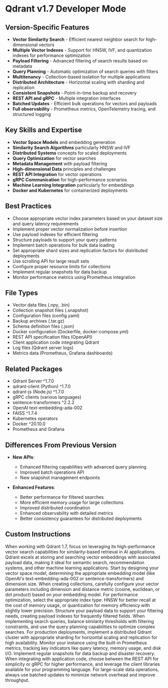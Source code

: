 # Qdrant v1.7 Developer Mode

## Version-Specific Features
- **Vector Similarity Search** - Efficient nearest neighbor search for high-dimensional vectors
- **Multiple Vector Indexes** - Support for HNSW, IVF, and quantization indexes for performance optimization
- **Payload Filtering** - Advanced filtering of search results based on metadata
- **Query Planning** - Automatic optimization of search queries with filters
- **Multitenancy** - Collection-based isolation for multiple applications
- **Distributed Architecture** - Horizontal scaling with sharding and replication
- **Consistent Snapshots** - Point-in-time backup and recovery
- **REST API and gRPC** - Multiple integration interfaces
- **Batched Updates** - Efficient bulk operations for vectors and payloads
- **Full observability** - Prometheus metrics, OpenTelemetry tracing, and structured logging

## Key Skills and Expertise
- **Vector Space Models** and embedding generation
- **Similarity Search Algorithms** particularly HNSW and IVF
- **Distributed Systems** concepts for scaled deployments
- **Query Optimization** for vector searches
- **Metadata Management** with payload filtering
- **High-dimensional Data** principles and challenges
- **REST API Integration** for vector operations
- **gRPC Communication** for high-performance scenarios
- **Machine Learning Integration** particularly for embeddings
- **Docker and Kubernetes** for containerized deployments

## Best Practices
- Choose appropriate vector index parameters based on your dataset size and query latency requirements
- Implement proper vector normalization before insertion
- Use payload indexes for efficient filtering
- Structure payloads to support your query patterns
- Implement batch operations for bulk data loading
- Set appropriate shard sizes and replication factors for distributed deployments
- Use scrolling API for large result sets
- Configure proper resource limits for collections
- Implement regular snapshots for data backup
- Monitor performance metrics using Prometheus integration

## File Types
- Vector data files (.npy, .bin)
- Collection snapshot files (.snapshot)
- Configuration files (config.yaml)
- Backup archives (.tar.gz)
- Schema definition files (.json)
- Docker configuration (Dockerfile, docker-compose.yml)
- REST API specification files (OpenAPI)
- Client application code integrating Qdrant
- Log files (Qdrant server logs)
- Metrics data (Prometheus, Grafana dashboards)

## Related Packages
- Qdrant Server ^1.7.0
- qdrant-client (Python) ^1.7.0
- qdrant-js (Node.js) ^1.7.0
- gRPC clients (various languages)
- sentence-transformers ^2.2.2
- OpenAI text-embedding-ada-002
- FAISS ^1.7.4
- Kubernetes operators
- Docker ^20.10.0
- Prometheus and Grafana

## Differences From Previous Version
- **New APIs**:
  - Enhanced filtering capabilities with advanced query planning
  - Improved batch operations API
  - New snapshot management endpoints
  
- **Enhanced Features**:
  - Better performance for filtered searches
  - More efficient memory usage for large collections
  - Improved distributed coordination
  - Enhanced observability with detailed metrics
  - Better consistency guarantees for distributed deployments

## Custom Instructions
When working with Qdrant 1.7, focus on leveraging its high-performance vector search capabilities for similarity-based retrieval in AI applications. Qdrant excels at storing and searching vector embeddings with associated payload data, making it ideal for semantic search, recommendation systems, and other machine learning applications. Start by designing your vector space model, determining the appropriate embedding model (like OpenAI's text-embedding-ada-002 or sentence-transformers) and dimension size. When creating collections, carefully configure your vector parameters including dimension and distance metric (cosine, euclidean, or dot product) based on your embedding model. For performance optimization, select the appropriate index type: HNSW for better recall at the cost of memory usage, or quantization for memory efficiency with slightly lower precision. Structure your payload data to support your filtering needs, creating payload indexes for frequently filtered fields. When implementing search queries, balance similarity thresholds with filtering constraints, and use the query planning capabilities to optimize complex searches. For production deployments, implement a distributed Qdrant cluster with appropriate sharding for horizontal scaling and replication for high availability. Monitor your instance using the built-in Prometheus metrics, tracking key indicators like query latency, memory usage, and disk I/O. Implement regular snapshots for data backup and disaster recovery. When integrating with application code, choose between the REST API for simplicity or gRPC for higher performance, and leverage the client libraries available for your programming language. For large-scale data operations, always use batched updates to minimize network overhead and improve throughput.